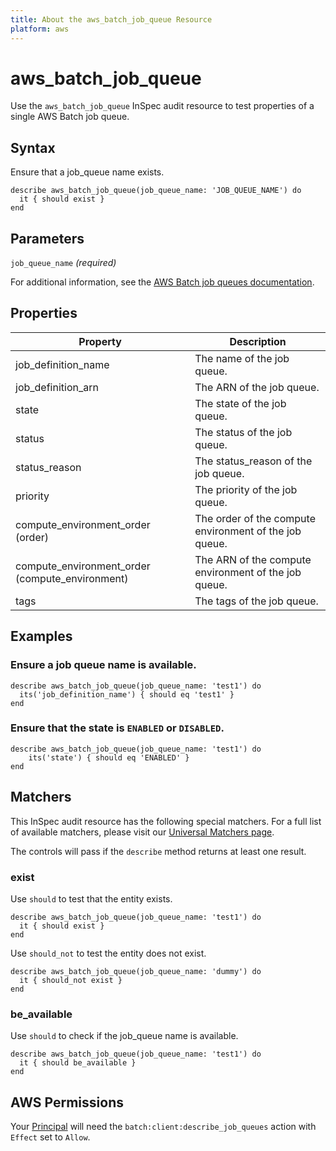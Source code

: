 ```yaml
---
title: About the aws_batch_job_queue Resource
platform: aws
---
```


# aws\_batch\_job\_queue

Use the `aws_batch_job_queue` InSpec audit resource to test properties of a single AWS Batch job queue.

## Syntax

Ensure that a job_queue name exists.

    describe aws_batch_job_queue(job_queue_name: 'JOB_QUEUE_NAME') do
      it { should exist }
    end

## Parameters

`job_queue_name` _(required)_

For additional information, see the [AWS Batch job queues documentation](https://docs.aws.amazon.com/AWSCloudFormation/latest/UserGuide/aws-resource-batch-jobqueue.html).

## Properties

| Property | Description|
| --- | --- |
| job_definition_name | The name of the job queue. |
| job_definition_arn | The ARN of the job queue. |
| state | The state of the job queue. |
| status | The status of the job queue. |
| status_reason | The status_reason of the job queue. |
| priority | The priority of the job queue. |
| compute_environment_order (order) | The order of the compute environment of the job queue. |
| compute_environment_order (compute_environment) | The ARN of the compute environment of the job queue. |
| tags | The tags of the job queue. |

## Examples

### Ensure a job queue name is available.

    describe aws_batch_job_queue(job_queue_name: 'test1') do
      its('job_definition_name') { should eq 'test1' }
    end

### Ensure that the state is `ENABLED` or `DISABLED`.

    describe aws_batch_job_queue(job_queue_name: 'test1') do
        its('state') { should eq 'ENABLED' }
    end

## Matchers

This InSpec audit resource has the following special matchers. For a full list of available matchers, please visit our [Universal Matchers page](https://www.inspec.io/docs/reference/matchers/).

The controls will pass if the `describe` method returns at least one result.

### exist

Use `should` to test that the entity exists.

    describe aws_batch_job_queue(job_queue_name: 'test1') do
      it { should exist }
    end

Use `should_not` to test the entity does not exist.

    describe aws_batch_job_queue(job_queue_name: 'dummy') do
      it { should_not exist }
    end

### be_available

Use `should` to check if the job_queue name is available.

    describe aws_batch_job_queue(job_queue_name: 'test1') do
      it { should be_available }
    end

## AWS Permissions

Your [Principal](https://docs.aws.amazon.com/IAM/latest/UserGuide/intro-structure.html#intro-structure-principal) will need the `batch:client:describe_job_queues` action with `Effect` set to `Allow`.